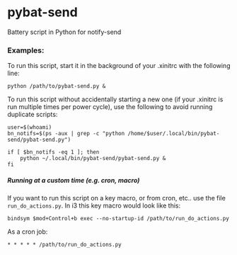 # pybat-send
Battery script in Python for notify-send

### Examples:

To run this script, start it in the background of your .xinitrc with the following line:

`python /path/to/pybat-send.py &`

To run this script without accidentally starting a new one (if your .xinitrc is run multiple times per power cycle), use the following to avoid running duplicate scripts: 


```
user=$(whoami)
bn_notifs=$(ps -aux | grep -c "python /home/$user/.local/bin/pybat-send/pybat-send.py")

if [ $bn_notifs -eq 1 ]; then
	python ~/.local/bin/pybat-send/pybat-send.py &
fi
```

##### Running at a custom time (e.g. cron, macro)

If you want to run this script on a key macro, or from cron, etc.. use the file `run_do_actions.py`. In i3 this key macro would look like this:

```
bindsym $mod+Control+b exec --no-startup-id /path/to/run_do_actions.py
```

As a cron job:

```
* * * * * /path/to/run_do_actions.py
```
